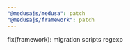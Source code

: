 ```yaml
---
"@medusajs/medusa": patch
"@medusajs/framework": patch
---
```


fix(framework): migration scripts regexp
